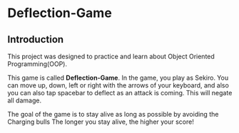 # Deflection-Game
## Introduction

This project was designed to practice and learn about Object Oriented Programming(OOP). 

This game is called **Deflection-Game**. In the game, you play as Sekiro. You can move up, down, left or right with the arrows of your keyboard, and also you can also tap spacebar to deflect as an attack is coming. This will negate all damage.

The goal of the game is to stay alive as long as possible by avoiding the Charging bulls  The longer you stay alive, the higher your score!



